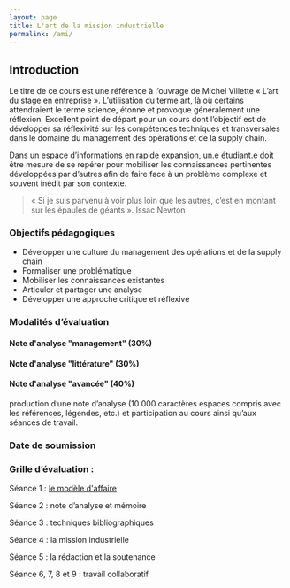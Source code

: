 ```yaml
---
layout: page
title: L'art de la mission industrielle
permalink: /ami/
---
```


## Introduction

Le titre de ce cours est une référence à l’ouvrage de Michel Villette « L’art du stage en entreprise ». L’utilisation du terme art, là où certains attendraient le terme science, étonne et provoque généralement une réflexion. Excellent point de départ pour un cours dont l’objectif est de développer sa réflexivité sur les compétences techniques et transversales dans le domaine du management des opérations et de la supply chain.

Dans un espace d’informations en rapide expansion, un.e étudiant.e doit être mesure de se repérer pour mobiliser les connaissances pertinentes développées par d’autres afin de faire face à un problème complexe et souvent inédit par son contexte.

> « Si je suis parvenu à voir plus loin que les autres, 
c’est en montant sur les épaules de géants ». Issac Newton

### Objectifs pédagogiques
- Développer une culture du management des opérations et de la supply chain
- Formaliser une problématique
- Mobiliser les connaissances existantes
- Articuler et partager une analyse
- Développer une approche critique et réflexive

### Modalités d’évaluation

#### Note d'analyse "management" (30%)

#### Note d'analyse "littérature" (30%)

#### Note d'analyse "avancée" (40%)

production d’une note d’analyse (10 000 caractères espaces compris avec les références, légendes, etc.) et participation au cours ainsi qu’aux séances de travail.

### Date de soumission 

### Grille d’évaluation :


Séance 1 : [le modèle d'affaire](/pages/ami/ami-1-modele-affaires.md)

Séance 2 : note d’analyse et mémoire

Séance 3 : techniques bibliographiques

Séance 4 : la mission industrielle

Séance 5 : la rédaction et la soutenance

Séance 6, 7, 8 et 9 : travail collaboratif